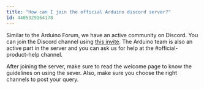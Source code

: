 ```yaml
---
title: "How can I join the official Arduino discord server?"
id: 4405329164178
---
```


Similar to the Arduino Forum, we have an active community on Discord. You can join the Discord channel using [this invite](https://discord.com/invite/jQJFwW7). The Arduino team is also an active part in the server and you can ask us for help at the #official-product-help channel.

After joining the server, make sure to read the welcome page to know the guidelines on using the sever. Also, make sure you choose the right channels to post your query.
